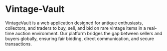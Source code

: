 # Vintage-Vault
VintageVault is a web application designed for antique enthusiasts, collectors, and traders to buy, sell, and bid on rare vintage items in a real-time auction environment. Our platform bridges the gap between sellers and buyers globally, ensuring fair bidding, direct communication, and secure transactions.
